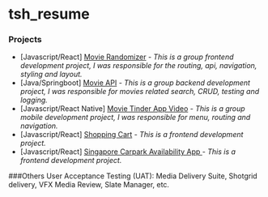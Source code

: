 # tsh_resume
### Projects
- [Javascript/React] [Movie Randomizer](https://sctpmodule2group1.netlify.app) *- This is a group frontend development project, I was responsible for the routing, api, navigation, styling and layout.*
- [Java/Springboot] [Movie API](https://github.com/tshport/tsh_resume-movieAPI/tree/main/group1-movie-api-main) *- This is a group backend development project, I was responsible for movies related search, CRUD, testing and logging.*
- [Javascript/React Native] [Movie Tinder App Video](https://github.com/tshport/tsh_resume/blob/main/movie_tinder_s.mp4) *- This is a group mobile development project, I was responsible for menu, routing and navigation.*
- [Javascript/React] [Shopping Cart](https://fanciful-bombolone-0f40b4.netlify.app) *- This is a frontend development project.*
- [Javascript/React] [Singapore Carpark Availability App ](https://sgcarparkavailability.netlify.app) *- This is a frontend development project.*

###Others
User Acceptance Testing (UAT): Media Delivery Suite, Shotgrid delivery, VFX Media Review, Slate Manager, etc.
